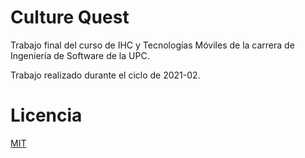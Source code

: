 # Culture Quest

Trabajo final del curso de IHC y Tecnologías Móviles de la carrera de Ingeniería de Software de la UPC.

Trabajo realizado durante el ciclo de 2021-02.

# Licencia

[MIT](LICENSE)